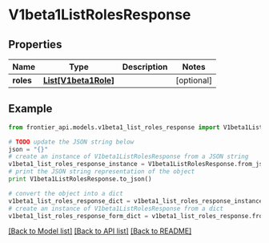# V1beta1ListRolesResponse


## Properties
Name | Type | Description | Notes
------------ | ------------- | ------------- | -------------
**roles** | [**List[V1beta1Role]**](V1beta1Role.md) |  | [optional] 

## Example

```python
from frontier_api.models.v1beta1_list_roles_response import V1beta1ListRolesResponse

# TODO update the JSON string below
json = "{}"
# create an instance of V1beta1ListRolesResponse from a JSON string
v1beta1_list_roles_response_instance = V1beta1ListRolesResponse.from_json(json)
# print the JSON string representation of the object
print V1beta1ListRolesResponse.to_json()

# convert the object into a dict
v1beta1_list_roles_response_dict = v1beta1_list_roles_response_instance.to_dict()
# create an instance of V1beta1ListRolesResponse from a dict
v1beta1_list_roles_response_form_dict = v1beta1_list_roles_response.from_dict(v1beta1_list_roles_response_dict)
```
[[Back to Model list]](../README.md#documentation-for-models) [[Back to API list]](../README.md#documentation-for-api-endpoints) [[Back to README]](../README.md)


